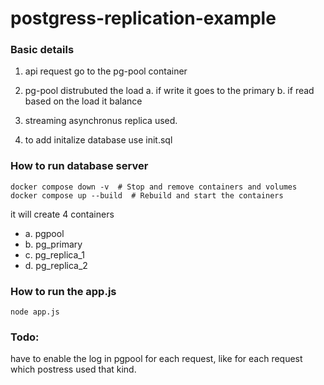# postgress-replication-example

### Basic details

1. api request go to the pg-pool container

2. pg-pool distrubuted the load
  a. if write it goes to the primary
  b. if read based on the load it balance

3. streaming asynchronus replica used.
4. to add initalize database use init.sql


### How to run database server

```
docker compose down -v  # Stop and remove containers and volumes
docker compose up --build  # Rebuild and start the containers
```

it will create 4 containers
- a. pgpool
- b. pg_primary
- c. pg_replica_1
- d. pg_replica_2

### How to run the app.js

```
node app.js
```


### Todo:

have to enable the log in pgpool for each request, like for each request which postress used that kind.

